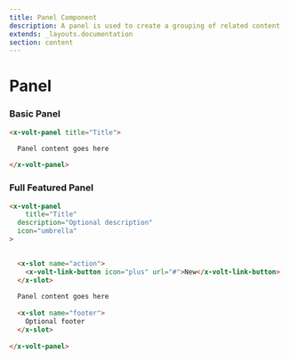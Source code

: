 ```yaml
---
title: Panel Component
description: A panel is used to create a grouping of related content 
extends: _layouts.documentation
section: content
---
```


# Panel

### Basic Panel

```html
<x-volt-panel title="Title">

  Panel content goes here
    
</x-volt-panel>
```



### Full Featured Panel

```html
<x-volt-panel
	title="Title"
  description="Optional description"
  icon="umbrella"
>

  
  <x-slot name="action">
    <x-volt-link-button icon="plus" url="#">New</x-volt-link-button>
  </x-slot>
    
  Panel content goes here
  
  <x-slot name="footer">
    Optional footer
  </x-slot>  
  
</x-volt-panel>
```
